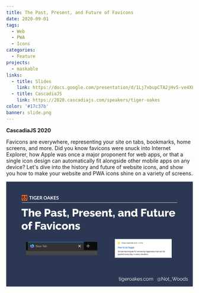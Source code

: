 ```yaml
---
title: The Past, Present, and Future of Favicons
date: 2020-09-01
tags:
  - Web
  - PWA
  - Icons
categories:
  - Feature
projects:
  - maskable
links:
  - title: Slides
    link: https://docs.google.com/presentation/d/1Lj7xbupCTA2jHv5-ve4XLNHAulG0K-7Nx5gsZqb0qU4/edit
  - title: CascadiaJS
    link: https://2020.cascadiajs.com/speakers/tiger-oakes
color: '#17c37b'
banner: slide.png
---
```


**CascadiaJS 2020**

Favicons are everywhere, representing your site on tabs, bookmarks, home screens, and more. Did you know favicons were snuck into Internet Explorer, how Apple was once a major proponent for web apps, or that a single icon design can automatically fit alongside other mobile apps on any device? Let's dive into the history and future of website icons, and show you how to make your website and PWA icons shine on a variety of screens.

![](slide.png)
